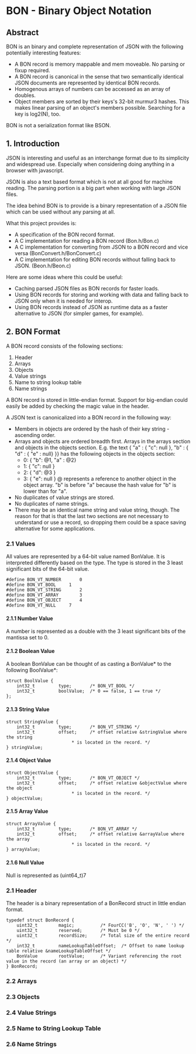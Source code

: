 BON - Binary Object Notation
============================

Abstract
--------

BON is an binary and complete representation of JSON with the following potentially interesting
features:
- A BON record is memory mappable and mem moveable. No parsing or fixup required.
- A BON record is canonical in the sense that two semantically identical JSON documents are
  represented by identical BON records. 
- Homogenous arrays of numbers can be accessed as an array of doubles.
- Object members are sorted by their keys's 32-bit murmur3 hashes. This makes linear parsing of an
  object's members possible. Searching for a key is log2(N), too.

BON is not a serialization format like BSON.

1\. Introduction
---------------

JSON is interesting and useful as an interchange format due to its simplicity and widespread use.
Especially when considering doing anything in a browser with javascript.

JSON is also a text based format which is not at all good for machine reading. The parsing portion
is a big part when working with large JSON files.

The idea behind BON is to provide is a binary representation of a JSON file which can be used without any parsing
at all.

What this project provides is:
- A specification of the BON record format.
- A C implementation for reading a BON record (Bon.h/Bon.c)
- A C implementation for converting from JSON to a BON record and vice versa (BonConvert.h/BonConvert.c)
- A C implementation for editing BON records without falling back to JSON. (Beon.h/Beon.c)

Here are some ideas where this could be useful:
- Caching parsed JSON files as BON records for faster loads.
- Using BON records for storing and working with data and falling back to JSON only when it is
  needed for interop.
- Using BON records instead of JSON as runtime data as a faster alternative to JSON (for simpler
  games, for example).

2\. BON Format
-------------

A BON record consists of the following sections:
1. Header
2. Arrays
3. Objects
4. Value strings
5. Name to string lookup table
6. Name strings

A BON record is stored in little-endian format. Support for big-endian could easily be added by
checking the magic value in the header.

A JSON text is canonicalized into a BON record in the following way:
- Members in objects are ordered by the hash of their key string - ascending order.
- Arrays and objects are ordered breadth first. Arrays in the arrays section and objects in the
  objects section. E.g. the text { "a" : { "c": null }, "b" : { "d" : { "e" : null} }} has the following objects
  in the objects section:
  - 0: { "b": @1, "a" : @2} 
  - 1: { "c": null } 
  - 2: { "d": @3 } 
  - 3: { "e": null } 
  @ represents a reference to another object in the object array. "b" is before "a" because the hash value for "b" is lower than for "a".
- No duplicates of value strings are stored.
- No duplicates of name strings.
- There may be an identical name string and value string, though. The reason for that is that the
  last two sections are not necessary to understand or use a record, so dropping them could be a
  space saving alternative for some applications.

### 2.1 Values ###

All values are represented by a 64-bit value named BonValue. It is interpreted differently based
on the type. The type is stored in the 3 least significant bits of the 64-bit value.

~~~
#define BON_VT_NUMBER		0
#define BON_VT_BOOL		1
#define BON_VT_STRING		2
#define BON_VT_ARRAY		3
#define BON_VT_OBJECT		4
#define BON_VT_NULL		7
~~~

#### 2.1.1 Number Value ###

A number is represented as a double with the 3 least significant bits of the mantissa set to 0.

#### 2.1.2 Boolean Value ###

A boolean BonValue can be thought of as casting a BonValue\* to the following BoolValue\*:

~~~
struct BoolValue {
	int32_t			type;		/* BON_VT_BOOL */
	int32_t			boolValue;	/* 0 == false, 1 == true */
};
~~~

#### 2.1.3 String Value ###

~~~
struct StringValue {
	int32_t			type;		/* BON_VT_STRING */
	int32_t			offset;		/* offset relative &stringValue where the string
						 * is located in the record. */
} stringValue;
~~~

#### 2.1.4 Object Value ###

~~~
struct ObjectValue {
	int32_t			type;		/* BON_VT_OBJECT */
	int32_t			offset;		/* offset relative &objectValue where the object
						 * is located in the record. */
} objectValue;
~~~

#### 2.1.5 Array Value ###

~~~
struct ArrayValue {
	int32_t			type;		/* BON_VT_ARRAY */
	int32_t			offset;		/* offset relative &arrayValue where the array
						 * is located in the record. */
} arrayValue;
~~~

#### 2.1.6 Null Value ###

Null is represented as (uint64\_t)7


### 2.1 Header ###

The header is a binary representation of a BonRecord struct in little endian format.

~~~
typedef struct BonRecord {
	uint32_t		magic;			/* FourCC('B', 'O', 'N', ' ') */
	uint32_t		reserved;		/* Must be 0 */
	uint32_t		recordSize;		/* Total size of the entire record */
	int32_t			nameLookupTableOffset;	/* Offset to name lookup table relative &nameLookupTableOffset */
	BonValue		rootValue;		/* Variant referencing the root value in the record (an array or an object) */
} BonRecord;
~~~

### 2.2 Arrays ###

### 2.3 Objects ###

### 2.4 Value Strings ###

### 2.5 Name to String Lookup Table ###

### 2.6 Name Strings ###




